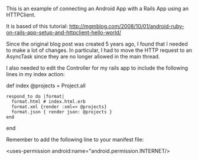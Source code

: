
This is an example of connecting an Android App with a Rails App using an HTTPClient. 

It is based of this tutorial:
http://mgmblog.com/2008/10/01/android-ruby-on-rails-app-setup-and-httpclient-hello-world/

Since the original blog post was created 5 years ago, I found that I needed to make a lot of changes.  In particular, I had to move the HTTP request to an AsyncTask since they are no longer allowed in the main thread.

I also needed to edit the Controller for my rails app to include the following lines in my index action:

  def index
    @projects = Project.all

    respond_to do |format|
      format.html # index.html.erb
      format.xml {render :xml=> @projects}
      format.json { render json: @projects }
    end
  end

Remember to add the following line to your manifest file:

<uses-permission android:name="android.permission.INTERNET/> 